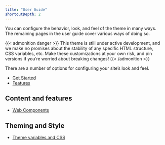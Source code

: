 ```yaml
---
title: "User Guide"
shortcutDepth: 2
---
```


You can configure the behavior, look, and feel of the theme in many ways.
The remaining pages in the user guide cover various ways of doing so.

{{< admonition danger >}}
This theme is still under active development, and we make no promises about the
stability of any specific HTML structure, CSS variables, etc. Make these
customizations at your own risk, and pin versions if you’re worried about
breaking changes!
{{< /admonition >}}

There are a number of options for configuring your site’s look and feel.

- [Get Started](/user_guide/getstarted)
- [Features](/user_guide/features)

## Content and features

- [Web Components](/user_guide/web-components)

## Theming and Style

- [Theme variables and CSS](/user_guide/styling)
